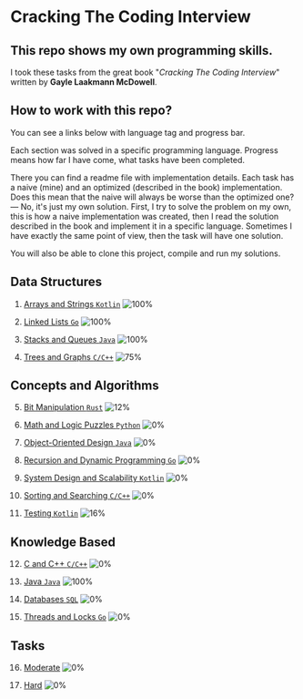 # Cracking The Coding Interview

## This repo shows my own programming skills.

I took these tasks from the great book "_Cracking The Coding Interview_" written by **Gayle Laakmann McDowell**.

## How to work with this repo?

You can see a links below with language tag and progress bar.

Each section was solved in a specific programming language. Progress means how far I have come, what tasks have been
completed.

There you can find a readme file with implementation details. Each task has a naive (mine) and an optimized (described
in the book) implementation. Does this mean that the naive will always be worse than the optimized one? — No, it's just
 my own solution. First, I try to solve the problem on my own, this is how a naive implementation was created, then I read
the solution described in the book and implement it in a specific language. Sometimes I have exactly the same point of view, then
the task will have one solution.

You will also be able to clone this project, compile and run my solutions.

## Data Structures

1. [Arrays and Strings `Kotlin`](https://github.com/Komdosh/CrackingTheCodingInterview/tree/main/1-arrays-strings) ![100%](https://progress-bar.xyz/100)

2. [Linked Lists `Go`](https://github.com/Komdosh/CrackingTheCodingInterview/tree/main/2-linked-lists) ![100%](https://progress-bar.xyz/100)

3. [Stacks and Queues `Java`](https://github.com/Komdosh/CrackingTheCodingInterview/tree/main/3-stacks-queues) ![100%](https://progress-bar.xyz/100)

4. [Trees and Graphs `C/C++`](https://github.com/Komdosh/CrackingTheCodingInterview/tree/main/4-trees-graphs) ![75%](https://progress-bar.xyz/75)

## Concepts and Algorithms

5. [Bit Manipulation `Rust`](https://github.com/Komdosh/CrackingTheCodingInterview/tree/main/5-bit-manipulation) ![12%](https://progress-bar.xyz/12)

6. [Math and Logic Puzzles `Python`](https://github.com/Komdosh/CrackingTheCodingInterview/tree/main/6-math-logic) ![0%](https://progress-bar.xyz/0)

7. [Object-Oriented Design `Java`](https://github.com/Komdosh/CrackingTheCodingInterview/tree/main/7-object-oriented-design) ![0%](https://progress-bar.xyz/0)

8. [Recursion and Dynamic Programming `Go`](https://github.com/Komdosh/CrackingTheCodingInterview/tree/main/8-recursion-dynamic) ![0%](https://progress-bar.xyz/0)

9. [System Design and Scalability `Kotlin`](https://github.com/Komdosh/CrackingTheCodingInterview/tree/main/9-system-design-scalability) ![0%](https://progress-bar.xyz/0)

10. [Sorting and Searching `C/C++`](https://github.com/Komdosh/CrackingTheCodingInterview/tree/main/10-sorting-searching) ![0%](https://progress-bar.xyz/0)

11. [Testing `Kotlin`](https://github.com/Komdosh/CrackingTheCodingInterview/tree/main/11-testing) ![16%](https://progress-bar.xyz/16)

## Knowledge Based

12. [C and C++ `C/C++`](https://github.com/Komdosh/CrackingTheCodingInterview/tree/main/12-c-cpp) ![0%](https://progress-bar.xyz/0)

13. [Java `Java`](https://github.com/Komdosh/CrackingTheCodingInterview/tree/main/13-java) ![100%](https://progress-bar.xyz/100)

14. [Databases `SQL`](https://github.com/Komdosh/CrackingTheCodingInterview/tree/main/14-databases) ![0%](https://progress-bar.xyz/0)

15. [Threads and Locks `Go`](https://github.com/Komdosh/CrackingTheCodingInterview/tree/main/15-threads-locks) ![0%](https://progress-bar.xyz/0)

## Tasks

16. [Moderate](https://github.com/Komdosh/CrackingTheCodingInterview/tree/main/16-moderate) ![0%](https://progress-bar.xyz/0)

17. [Hard](https://github.com/Komdosh/CrackingTheCodingInterview/tree/main/17-hard) ![0%](https://progress-bar.xyz/0)
